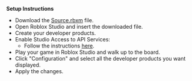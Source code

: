 **Setup Instructions**
- Download the [Source.rbxm](https://github.com/001Ario/Donation-Wall-ROBLOX-/blob/main/Source.rbxm) file.
- Open Roblox Studio and insert the downloaded file.
- Create your developer products.
- Enable Studio Access to API Services:
  - Follow the instructions [here](https://create.roblox.com/docs/studio/game-settings).
- Play your game in Roblox Studio and walk up to the board.
- Click "Configuration" and select all the developer products you want displayed.
- Apply the changes.
